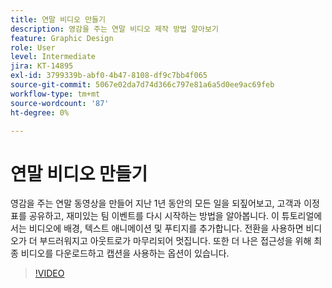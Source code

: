 ```yaml
---
title: 연말 비디오 만들기
description: 영감을 주는 연말 비디오 제작 방법 알아보기
feature: Graphic Design
role: User
level: Intermediate
jira: KT-14895
exl-id: 3799339b-abf0-4b47-8108-df9c7bb4f065
source-git-commit: 5067e02da7d74d366c797e81a6a5d0ee9ac69feb
workflow-type: tm+mt
source-wordcount: '87'
ht-degree: 0%

---
```


# 연말 비디오 만들기

영감을 주는 연말 동영상을 만들어 지난 1년 동안의 모든 일을 되짚어보고, 고객과 이정표를 공유하고, 재미있는 팀 이벤트를 다시 시작하는 방법을 알아봅니다. 이 튜토리얼에서는 비디오에 배경, 텍스트 애니메이션 및 푸티지를 추가합니다. 전환을 사용하면 비디오가 더 부드러워지고 아웃트로가 마무리되어 멋집니다. 또한 더 나은 접근성을 위해 최종 비디오를 다운로드하고 캡션을 사용하는 옵션이 있습니다.

>[!VIDEO](https://video.tv.adobe.com/v/3427121?quality=12&learn=on&hidetitle=true)
